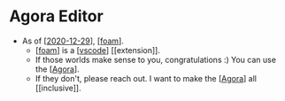 # Agora Editor

- As of [[2020-12-29]], [[foam]].
  - [[foam]] is a [[vscode]] [[extension]].
  - If those worlds make sense to you, congratulations :) You can use the [[Agora]].
  - If they don't, please reach out. I want to make the [[Agora]] all [[inclusive]].


[//begin]: # "Autogenerated link references for markdown compatibility"
[2020-12-29]: journal/2020-12-29 "2020-12-29"
[foam]: foam "Foam"
[vscode]: vscode "Vscode"
[Agora]: agora "Agora"
[//end]: # "Autogenerated link references"